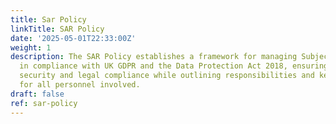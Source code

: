 ```yaml
---
title: Sar Policy
linkTitle: SAR Policy
date: '2025-05-01T22:33:00Z'
weight: 1
description: The SAR Policy establishes a framework for managing Subject Access Requests
  in compliance with UK GDPR and the Data Protection Act 2018, ensuring information
  security and legal compliance while outlining responsibilities and key requirements
  for all personnel involved.
draft: false
ref: sar-policy
---
```


